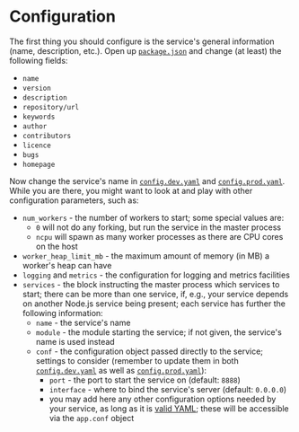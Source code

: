 # Configuration

The first thing you should configure is the service's general information (name,
description, etc.). Open up [`package.json`](../package.json) and change (at
least) the following fields:

- `name`
- `version`
- `description`
- `repository/url`
- `keywords`
- `author`
- `contributors`
- `licence`
- `bugs`
- `homepage`

Now change the service's name in [`config.dev.yaml`](../config.dev.yaml#L26) and
[`config.prod.yaml`](../config.prod.yaml#L26). While you are there, you might
want to look at and play with other configuration parameters, such as:

- `num_workers` - the number of workers to start; some special values are:
  - `0` will not do any forking, but run the service in the master process
  - `ncpu` will spawn as many worker processes as there are CPU cores on the
    host
- `worker_heap_limit_mb` - the maximum amount of memory (in MB) a worker's heap
  can have
- `logging` and `metrics` - the configuration for logging and metrics facilities
- `services` - the block instructing the master process which services to start;
  there can be more than one service, if, e.g., your service depends on another
  Node.js service being present; each service has further the following
  information:
  - `name` - the service's name
  - `module` - the module starting the service; if not given, the service's name
    is used instead
  - `conf` - the configuration object passed directly to the service; settings
    to consider (remember to update them in both
    [`config.dev.yaml`](../config.dev.yaml) as well as
    [`config.prod.yaml`](../config.prod.yaml)):
    - `port` - the port to start the service on (default: `8888`)
    - `interface` - where to bind the service's server (default: `0.0.0.0`)
    - you may add here any other configuration options needed by your service,
      as long as it is [valid YAML](http://www.yaml.org/spec/1.2/spec.html);
      these will be accessible via the `app.conf` object

